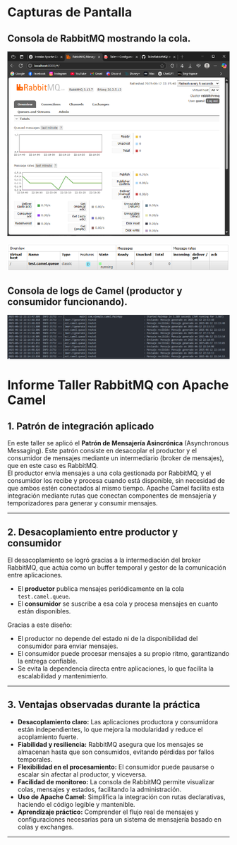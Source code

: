 # Capturas de Pantalla 

## Consola de RabbitMQ mostrando la cola. 

![](img/overviewRabbit.png)

![](img/queueRabbit.png)

## Consola de logs de Camel (productor y consumidor funcionando). 

![](img/consolaRabbit.png)


# Informe Taller RabbitMQ con Apache Camel

## 1. Patrón de integración aplicado

En este taller se aplicó el **Patrón de Mensajería Asincrónica** (Asynchronous Messaging). Este patrón consiste en desacoplar el productor y el consumidor de mensajes mediante un intermediario (broker de mensajes), que en este caso es RabbitMQ.  
El productor envía mensajes a una cola gestionada por RabbitMQ, y el consumidor los recibe y procesa cuando está disponible, sin necesidad de que ambos estén conectados al mismo tiempo. Apache Camel facilita esta integración mediante rutas que conectan componentes de mensajería y temporizadores para generar y consumir mensajes.

---

## 2. Desacoplamiento entre productor y consumidor

El desacoplamiento se logró gracias a la intermediación del broker RabbitMQ, que actúa como un buffer temporal y gestor de la comunicación entre aplicaciones.  
- El **productor** publica mensajes periódicamente en la cola `test.camel.queue`.  
- El **consumidor** se suscribe a esa cola y procesa mensajes en cuanto están disponibles.  

Gracias a este diseño:  
- El productor no depende del estado ni de la disponibilidad del consumidor para enviar mensajes.  
- El consumidor puede procesar mensajes a su propio ritmo, garantizando la entrega confiable.  
- Se evita la dependencia directa entre aplicaciones, lo que facilita la escalabilidad y mantenimiento.

---

## 3. Ventajas observadas durante la práctica

- **Desacoplamiento claro:** Las aplicaciones productora y consumidora están independientes, lo que mejora la modularidad y reduce el acoplamiento fuerte.  
- **Fiabilidad y resiliencia:** RabbitMQ asegura que los mensajes se almacenan hasta que son consumidos, evitando pérdidas por fallos temporales.  
- **Flexibilidad en el procesamiento:** El consumidor puede pausarse o escalar sin afectar al productor, y viceversa.  
- **Facilidad de monitoreo:** La consola de RabbitMQ permite visualizar colas, mensajes y estados, facilitando la administración.  
- **Uso de Apache Camel:** Simplifica la integración con rutas declarativas, haciendo el código legible y mantenible.  
- **Aprendizaje práctico:** Comprender el flujo real de mensajes y configuraciones necesarias para un sistema de mensajería basado en colas y exchanges.

---
